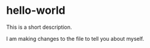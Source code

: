 # hello-world
This is a short description.

I am making changes to the file to tell you about myself.
